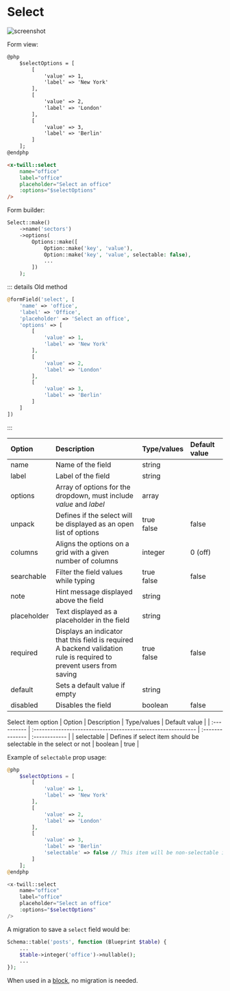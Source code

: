 # Select

![screenshot](/assets/select.png)

Form view:
```html
@php
    $selectOptions = [
        [
            'value' => 1,
            'label' => 'New York'
        ],
        [
            'value' => 2,
            'label' => 'London'
        ],
        [
            'value' => 3,
            'label' => 'Berlin'
        ]
    ];
@endphp

<x-twill::select 
    name="office"
    label="office"
    placeholder="Select an office"
    :options="$selectOptions"
/>
```

Form builder:
```php
Select::make()
    ->name('sectors')
    ->options(
        Options::make([
            Option::make('key', 'value'),
            Option::make('key', 'value', selectable: false),
            ...
        ])
    );
```

::: details Old method
```php
@formField('select', [
    'name' => 'office',
    'label' => 'Office',
    'placeholder' => 'Select an office',
    'options' => [
        [
            'value' => 1,
            'label' => 'New York'
        ],
        [
            'value' => 2,
            'label' => 'London'
        ],
        [
            'value' => 3,
            'label' => 'Berlin'
        ]
    ]
])
```
:::

| Option      | Description                                                  | Type/values     | Default value |
| :---------- | :----------------------------------------------------------- | :-------------- | :------------ |
| name        | Name of the field                                            | string          |               |
| label       | Label of the field                                           | string          |               |
| options     | Array of options for the dropdown, must include _value_ and _label_ | array          |               |
| unpack      | Defines if the select will be displayed as an open list of options | true<br/>false  | false         |
| columns     | Aligns the options on a grid with a given number of columns  | integer         | 0 (off)       |
| searchable  | Filter the field values while typing                         | true<br/>false  | false         |
| note        | Hint message displayed above the field                       | string          |               |
| placeholder | Text displayed as a placeholder in the field                 | string          |               |
| required    | Displays an indicator that this field is required<br/>A backend validation rule is required to prevent users from saving | true<br/>false  | false         |
| default     |	Sets a default value if empty	      	                       | string          |               |
| disabled            | Disables the field                                      | boolean         | false         | 


Select item option
| Option      | Description                                                  | Type/values     | Default value |
| :---------- | :----------------------------------------------------------- | :-------------- | :------------ |
| selectable  | Defines if select item should be selectable in the select or not | boolean     | true          |

Example of `selectable` prop usage:
```php
@php
    $selectOptions = [
        [
            'value' => 1,
            'label' => 'New York'
        ],
        [
            'value' => 2,
            'label' => 'London'
        ],
        [
            'value' => 3,
            'label' => 'Berlin'
            'selectable' => false // This item will be non-selectable in the select form component
        ]
    ];
@endphp

<x-twill::select 
    name="office"
    label="office"
    placeholder="Select an office"
    :options="$selectOptions"
/>
```

A migration to save a `select` field would be:

```php
Schema::table('posts', function (Blueprint $table) {
    ...
    $table->integer('office')->nullable();
    ...
});
```

When used in a [block](/block-editor/creating-a-block-editor.html), no migration is needed.
